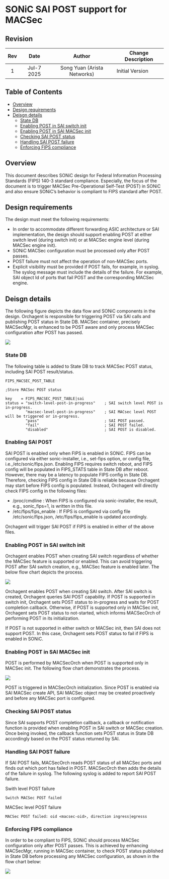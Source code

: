 # SONiC SAI POST support for MACSec

## Revision
| Rev |     Date    |       Author       | Change Description |      
|:---:|:-----------:|:------------------:|--------------------|
| 1 | Jul-7 2025 | Song Yuan (Arista Networks) | Initial Version |

## Table of Contents
* [Overview](#Overview)
* [Design requirements](#Design-requirements)
* [Deisgn details](#Design-details)
  * [State DB](#State-DB)
  * [Enabling POST in SAI switch init](#Enabling-POST-in-SAI-switch-init)
  * [Enabling POST in SAI MACSec init](#Enabling-POST-in-SAI-MACSec-init)
  * [Checking SAI POST status](#Checking-SAI-POST-status)
  * [Handling SAI POST failure](#Handling-SAI-POST-failure)
  * [Enforcing FIPS compliance](#Enforcing-FIPS-compliance)

## Overview

This document describes SONiC design for Federal Information Processing Standards (FIPS) 140-3 standard compliance. Especially, the focus of the document is to trigger MACSec Pre-Operational Self-Test (POST) in SONiC and also ensure SONiC’s behavior is compliant to FIPS standard after POST.

## Design requirements

The design must meet the following requirements:
- In order to accommodate different forwarding ASIC architecture or SAI implementation, the design should support enabling POST at either switch level (during switch init) or at MACSec engine level (during MACSec engine init).
- SONiC MACSec configuration must be processed only after POST passes. 
- POST failure must not affect the operation of non-MACSec ports.
- Explicit visibility must be provided if POST fails, for example, in syslog. The syslog message must include the details of the failure. For example, SAI object Id of ports that fail POST and the corresponding MACSec engine.

## Deisgn details

The following figure depicts the data flow and SONiC components in the design. Orchagent is responsible for triggering POST via SAI calls and publishing POST status in State DB. MACSec container, precisely MACSecMgr, is enhanced to be POST aware and only process MACSec configuration after POST has passed. 

![](images/fips-post-overview.png)

### State DB

The following table is added to State DB to track MACSec POST status, including SAI POST result/status.
```
FIPS_MACSEC_POST_TABLE

;Store MACSec POST status

key    = FIPS_MACSEC_POST_TABLE|sai
status = "switch-level-post-in-progress"    ; SAI switch level POST is in-progress.
         "macsec-level-post-in-progress"    ; SAI MACsec level POST will be triggered or in-progress.
         "pass"                             ; SAI POST passed.
         "fail"                             ; SAI POST failed. 
         "disabled"                         ; SAI POST is disabled.

```

### Enabling SAI POST

SAI POST is enabled only when FIPS is enabled in SONiC. FIPS can be configured via either sonic-installer, i.e., set-fips option, or config file, i.e.,/etc/sonic/fips.json. Enabling FIPS requires switch reboot, and FIPS config will be populated in FIPS_STATS table in State DB after reboot. However, there may be a latency to populate FIPS config in State DB. Therefore, checking FIPS config in State DB is reliable because Orchagent may start before FIPS config is populated. Instead, Orchagent will directly check FIPS config in the following files:
- /proc/cmdline : When FIPS is configured via sonic-installer, the result, e.g., sonic_fips=1, is written in this file.
- /etc/fips/fips_enable : If FIPS is configured via config file /etc/sonic/fips.json, /etc/fips/fips_enable is updated accordingly.

Orchagent will trigger SAI POST if FIPS is enabled in either of the above files.

### Enabling POST in SAI switch init

Orchagent enables POST when creating SAI switch regardless of whether the MACSec feature is supported or enabled. This can avoid triggering POST after SAI switch creation, e.g., MACSec feature is enabled later. The below flow chart depicts the process.

![](images/fips-post-switch-init.png)

Orchagent enables POST when creating SAI switch. After SAI switch is created, Orchagent queries SAI POST capability. If POST is supported in switch init, Orchagent sets POST status to in-progress and waits for POST completion callback. Otherwise, if POST is supported only in MACSec init, Orchagent sets POST status to not-started, which informs MACSecOrch of performing POST in its initialization.

If POST is not supported in either switch or MACSec init, then SAI does not support POST. In this case, Orchagent sets POST status to fail if FIPS is enabled in SONiC.

### Enabling POST in SAI MACSec init

POST is performed by MACSecOrch when POST is supported only in MACSec init. The following flow chart demonstrates the process.

![](images/fips-post-macsec-init.png)

POST is triggered in MACSecOrch initialization. Since POST is enabled via SAI MACSec create API, SAI MACSec object may be created proactively and before any MACSec port is configured.

### Checking SAI POST status

Since SAI supports POST completion callback, a callback or notification function is provided when enabling POST in SAI switch or MACSec creation. Once being invoked, the callback function sets POST status in State DB accordingly based on the POST status returned by SAI.

### Handling SAI POST failure

If SAI POST fails,  MACSecOrch reads POST status of all MACSec ports and finds out which port has failed in POST.  MACSecOrch then adds the details of the failure in syslog. The following syslog is added to report SAI POST failure.

Swith level POST failure
```
Switch MACSec POST failed
```
MACSec level POST failure
```
MACSec POST failed: oid <macsec-oid>, direction ingress|egresss
```

### Enforcing FIPS compliance

In order to be compliant to FIPS, SONiC should process MACSec configuration only after POST passes. This is achieved by enhancing MACSecMgr, running in MACSec container, to check POST status published in State DB before processing any MACSec configuration, as shown in the flow chart below:

![](images/fips-post-compliance.png)
